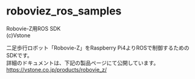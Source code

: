 # roboviez_ros_samples
Robovie-Z用ROS SDK  
(c)Vstone
  
二足歩行ロボット「Robovie-Z」をRaspberry Pi4よりROSで制御するためのSDKです。  
詳細のドキュメントは、下記の製品ページにて公開しています。  
 https://vstone.co.jp/products/robovie_z/

